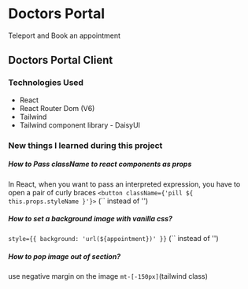 # Doctors Portal

Teleport and Book an appointment

## Doctors Portal Client

### Technologies Used

- React
- React Router Dom (V6)
- Tailwind
- Tailwind component library - DaisyUI

### New things I learned during this project

##### How to Pass className to react components as props

In React, when you want to pass an interpreted expression, you have to open a pair of curly braces
`<button className={'pill ${ this.props.styleName }'}>` (`` instead of '')

##### How to set a background image with vanilla css?

`style={{ background: 'url(${appointment})' }}` (`` instead of '')

##### How to pop image out of section?

use negative margin on the image
`mt-[-150px]`(tailwind class)
